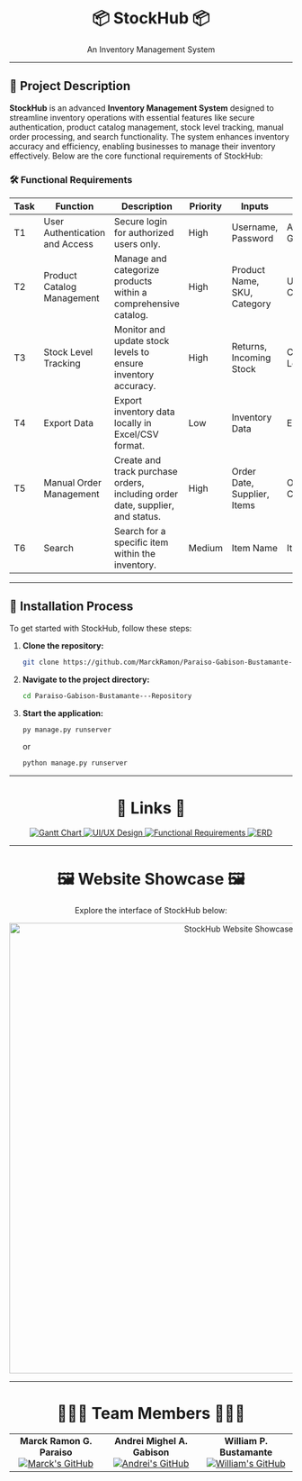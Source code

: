 
<div align="center">
  <h1>📦 StockHub 📦</h1>
  <p>An Inventory Management System</p>
</div>

<hr>

## 📄 Project Description
**StockHub** is an advanced **Inventory Management System** designed to streamline inventory operations with essential features like secure authentication, product catalog management, stock level tracking, manual order processing, and search functionality. The system enhances inventory accuracy and efficiency, enabling businesses to manage their inventory effectively. Below are the core functional requirements of StockHub:

### 🛠 Functional Requirements

| Task | Function                     | Description                                                                                       | Priority | Inputs                     | Outputs                            |
|------|------------------------------|---------------------------------------------------------------------------------------------------|----------|---------------------------|------------------------------------|
| T1   | User Authentication and Access | Secure login for authorized users only.                                                          | High     | Username, Password        | Access Granted/Denied             |
| T2   | Product Catalog Management   | Manage and categorize products within a comprehensive catalog.                                    | High     | Product Name, SKU, Category | Updated Product Catalog           |
| T3   | Stock Level Tracking         | Monitor and update stock levels to ensure inventory accuracy.                                     | High     | Returns, Incoming Stock    | Current Stock Levels, Alerts      |
| T4   | Export Data                  | Export inventory data locally in Excel/CSV format.                                               | Low      | Inventory Data            | Excel/CSV File                    |
| T5   | Manual Order Management      | Create and track purchase orders, including order date, supplier, and status.                    | High     | Order Date, Supplier, Items | Orders Created/Updated            |
| T6   | Search                       | Search for a specific item within the inventory.                                                 | Medium   | Item Name                 | Item                               |

<hr>

## 🚀 Installation Process

To get started with StockHub, follow these steps:

1. **Clone the repository:**
   ```bash
   git clone https://github.com/MarckRamon/Paraiso-Gabison-Bustamante---Repository.git
   ```

2. **Navigate to the project directory:**
   ```bash
   cd Paraiso-Gabison-Bustamante---Repository
   ```

3. **Start the application:**
   ```bash
   py manage.py runserver
   ```
   or
   ```bash
   python manage.py runserver
   ```

<hr>

<div align="center">
 <h1>🔗 Links 🔗</h1>
  <a href="https://cebuinstituteoftechnology-my.sharepoint.com/:x:/g/personal/marckramon_paraiso_cit_edu/ESvHrUMQAIdOkJQLlvvrR14BBPw7taN_yPC4nf0f02SzAA?e=O2NJAX">
    <img src="https://img.shields.io/badge/Gantt_Chart-Link-blue?style=for-the-badge&logoColor=white" alt="Gantt Chart">
  </a>
  <a href="https://www.figma.com/design/nyYnjGlbCABuGWIPmFymka/CSIT327---IM2?node-id=0-1&t=BPofXEUuE6bjK9Jm-1/">
    <img src="https://img.shields.io/badge/UI/UX_Design-Link-red?style=for-the-badge&logoColor=white" alt="UI/UX Design">
  </a>
  <a href="https://cebuinstituteoftechnology-my.sharepoint.com/:w:/g/personal/marckramon_paraiso_cit_edu/EYQtCohhc-VDkgTC3Q5cQhYB5ZMT6K4dkP-LCZpfuHGpuw?e=567EA4">
    <img src="https://img.shields.io/badge/Functional_Requirements-Link-green?style=for-the-badge&logoColor=white" alt="Functional Requirements">
  </a>
  <a href="https://lucid.app/lucidchart/a59bbdeb-15ea-4baf-9540-da18f904eed9/edit?viewport_loc=-1432%2C-290%2C2020%2C980%2C0_0&invitationId=inv_dde9340a-b2f5-4d96-9bf8-45fa68c3e9dd">
    <img src="https://img.shields.io/badge/ERD-Link-pink?style=for-the-badge&logoColor=white" alt="ERD">
  </a>
</div>

<hr>

<div align="center">
  <h1>🖼 Website Showcase 🖼</h1>
  <p>Explore the interface of StockHub below:</p>
  <img src="images/https://i.imgur.com/rx1dMvK.png" alt="StockHub Website Showcase" width="800px">
</div>

<hr>

<div align="center">
  <h1>🧑‍🤝‍🧑 Team Members 🧑‍🤝‍🧑</h1>
  <table>
    <tr>
      <td align="center">
        <strong>Marck Ramon G. Paraiso</strong><br>
        <a href="https://github.com/MarckRamon"><img src="https://img.shields.io/badge/GitHub-Profile-blueviolet?style=for-the-badge&logo=github&logoColor=white" alt="Marck's GitHub"></a>
      </td>
      <td align="center">
        <strong>Andrei Mighel A. Gabison</strong><br>
        <a href="https://github.com/Anzy15"><img src="https://img.shields.io/badge/GitHub-Profile-blueviolet?style=for-the-badge&logo=github&logoColor=white" alt="Andrei's GitHub"></a>
      </td>
      <td align="center">
        <strong>William P. Bustamante</strong><br>
        <a href="https://github.com/yamn24"><img src="https://img.shields.io/badge/GitHub-Profile-blueviolet?style=for-the-badge&logo=github&logoColor=white" alt="William's GitHub"></a>
      </td>
    </tr>
  </table>
</div>
